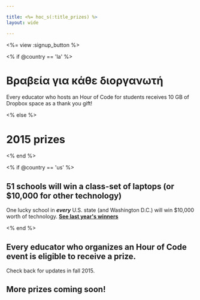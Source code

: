 ```yaml
---

title: <%= hoc_s(:title_prizes) %>
layout: wide

---
```


<%= view :signup_button %>

<% if @country == 'la' %>

# Βραβεία για κάθε διοργανωτή

Every educator who hosts an Hour of Code for students receives 10 GB of Dropbox space as a thank you gift!

<% else %>

# 2015 prizes

<% end %>

<% if @country == 'us' %>

## 51 schools will win a class-set of laptops (or $10,000 for other technology)

One lucky school in ***every*** U.S. state (and Washington D.C.) will win $10,000 worth of technology. [**See last year's winners**](http://codeorg.tumblr.com/post/104109522378/prize-winners)

<% end %>

## **Every** educator who organizes an Hour of Code event is eligible to receive a prize.

Check back for updates in fall 2015.

## More prizes coming soon!